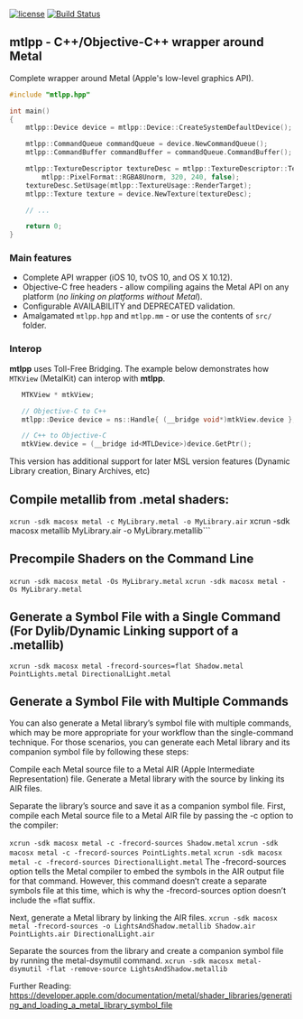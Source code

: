 [![license](https://img.shields.io/github/license/mashape/apistatus.svg)](https://github.com/naleksiev/mtlpp/blob/master/LICENSE)
[![Build Status](https://travis-ci.org/naleksiev/mtlpp.svg?branch=master)](https://travis-ci.org/naleksiev/mtlpp)
## mtlpp - C++/Objective-C++ wrapper around Metal

Complete wrapper around Metal (Apple's low-level graphics API).

```c++
#include "mtlpp.hpp"

int main()
{
    mtlpp::Device device = mtlpp::Device::CreateSystemDefaultDevice();

    mtlpp::CommandQueue commandQueue = device.NewCommandQueue();
    mtlpp::CommandBuffer commandBuffer = commandQueue.CommandBuffer();

    mtlpp::TextureDescriptor textureDesc = mtlpp::TextureDescriptor::Texture2DDescriptor(
        mtlpp::PixelFormat::RGBA8Unorm, 320, 240, false);
    textureDesc.SetUsage(mtlpp::TextureUsage::RenderTarget);
    mtlpp::Texture texture = device.NewTexture(textureDesc);

    // ...

    return 0;
}
```

### Main features
 * Complete API wrapper (iOS 10, tvOS 10, and OS X 10.12).
 * Objective-C free headers - allow compiling agains the Metal API on any platform (*no linking on platforms without Metal*).
 * Configurable AVAILABILITY and DEPRECATED validation.
 * Amalgamated ```mtlpp.hpp``` and ```mtlpp.mm``` - or use the contents of ```src/``` folder.


### Interop
 **mtlpp** uses Toll-Free Bridging. The example below demonstrates how ```MTKView``` (MetalKit) can interop with **mtlpp**.
 ```objective-c
    MTKView * mtkView;

    // Objective-C to C++
    mtlpp::Device device = ns::Handle{ (__bridge void*)mtkView.device };

    // C++ to Objective-C
    mtkView.device = (__bridge id<MTLDevice>)device.GetPtr();
```

This version has additional support for later MSL version features (Dynamic Library creation, Binary Archives, etc)

## Compile metallib from .metal shaders:
```xcrun -sdk macosx metal -c MyLibrary.metal -o MyLibrary.air```
   xcrun -sdk macosx metallib MyLibrary.air   -o MyLibrary.metallib```

## Precompile Shaders on the Command Line
```xcrun -sdk macosx metal -Os MyLibrary.metal```
```xcrun -sdk macosx metal -Os MyLibrary.metal```

## Generate a Symbol File with a Single Command (For Dylib/Dynamic Linking support of a .metallib)
```xcrun -sdk macosx metal -frecord-sources=flat Shadow.metal PointLights.metal DirectionalLight.metal```

## Generate a Symbol File with Multiple Commands
You can also generate a Metal library’s symbol file with multiple commands, which may be more appropriate for your workflow than the single-command technique. 
For those scenarios, you can generate each Metal library and its companion symbol file by following these steps:

Compile each Metal source file to a Metal AIR (Apple Intermediate Representation) file.
Generate a Metal library with the source by linking its AIR files.

Separate the library’s source and save it as a companion symbol file.
First, compile each Metal source file to a Metal AIR file by passing the -c option to the compiler:

```xcrun -sdk macosx metal -c -frecord-sources Shadow.metal```
```xcrun -sdk macosx metal -c -frecord-sources PointLights.metal```
```xcrun -sdk macosx metal -c -frecord-sources DirectionalLight.metal```
The -frecord-sources option tells the Metal compiler to embed the symbols in the AIR output file for that command. However, this command doesn’t create a separate symbols file at this time, which is why the -frecord-sources option doesn’t include the =flat suffix.

Next, generate a Metal library by linking the AIR files.
```xcrun -sdk macosx metal -frecord-sources -o LightsAndShadow.metallib Shadow.air PointLights.air DirectionalLight.air```

Separate the sources from the library and create a companion symbol file by running the metal-dsymutil command.
```xcrun -sdk macosx metal-dsymutil -flat -remove-source LightsAndShadow.metallib```

Further Reading: https://developer.apple.com/documentation/metal/shader_libraries/generating_and_loading_a_metal_library_symbol_file
